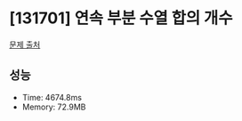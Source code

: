 # [131701] 연속 부분 수열 합의 개수

[문제 출처](https://school.programmers.co.kr/learn/courses/30/lessons/131701)

## 성능

- Time: 4674.8ms
- Memory: 72.9MB